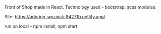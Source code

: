 Front of Shop made in React.
Technology used - bootstrap, scss modules.

Site: https://adoring-wozniak-84271b.netlify.app/

run on local - npm install, npm start

